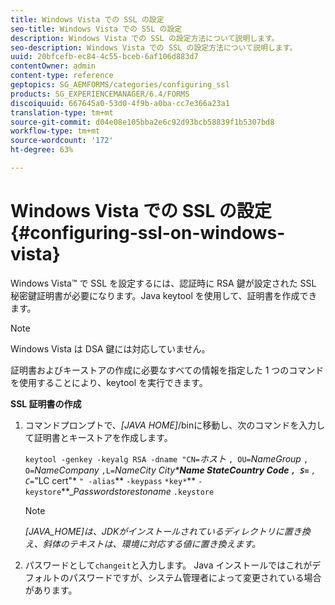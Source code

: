 ```yaml
---
title: Windows Vista での SSL の設定
seo-title: Windows Vista での SSL の設定
description: Windows Vista での SSL の設定方法について説明します。
seo-description: Windows Vista での SSL の設定方法について説明します。
uuid: 20bfcefb-ec84-4c55-bceb-6af106d883d7
contentOwner: admin
content-type: reference
geptopics: SG_AEMFORMS/categories/configuring_ssl
products: SG_EXPERIENCEMANAGER/6.4/FORMS
discoiquuid: 667645a0-53d0-4f9b-a0ba-cc7e366a23a1
translation-type: tm+mt
source-git-commit: d04e08e105bba2e6c92d93bcb58839f1b5307bd8
workflow-type: tm+mt
source-wordcount: '172'
ht-degree: 63%

---
```



# Windows Vista での SSL の設定 {#configuring-ssl-on-windows-vista}

Windows Vista™ で SSL を設定するには、認証時に RSA 鍵が設定された SSL 秘密鍵証明書が必要になります。Java keytool を使用して、証明書を作成できます。

>[!NOTE]
>
>Windows Vista は DSA 鍵には対応していません。

証明書およびキーストアの作成に必要なすべての情報を指定した 1 つのコマンドを使用することにより、keytool を実行できます。

**SSL 証明書の作成**

1. コマンドプロンプトで、*[JAVA HOME]*/binに移動し、次のコマンドを入力して証明書とキーストアを作成します。

   `keytool -genkey -keyalg RSA -dname "CN=`*ホスト* `, OU=`*NameGroup* `, O=`*NameCompany* `,L=`*NameCity City*****Name** StateCountry Code `, S=`** `, C=`*&quot;LC cert&quot;* `" -alias`** `-keypass` `*key*`** `-keystore`**_*Passwordstorestoname* `.keystore`

   >[!NOTE]
   >
   >*[JAVA_HOME]は、JDKがインストールされているディレクトリに置き換え、斜体のテキストは、環境に対応する値に置き換えます。*

1. パスワードとして`changeit`と入力します。 Java インストールではこれがデフォルトのパスワードですが、システム管理者によって変更されている場合があります。

